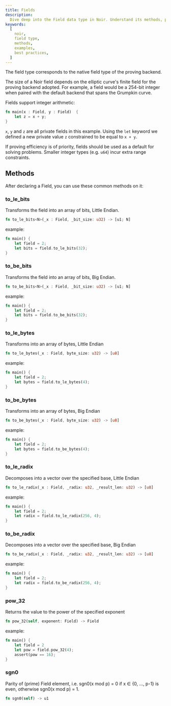 ```yaml
---
title: Fields
description:
  Dive deep into the Field data type in Noir. Understand its methods, practical examples, and best practices to effectively use Fields in your Noir programs.
keywords:
  [
    noir,
    field type,
    methods,
    examples,
    best practices,
  ]
---
```


The field type corresponds to the native field type of the proving backend.

The size of a Noir field depends on the elliptic curve's finite field for the proving backend
adopted. For example, a field would be a 254-bit integer when paired with the default backend that
spans the Grumpkin curve.

Fields support integer arithmetic:

```rust
fn main(x : Field, y : Field)  {
    let z = x + y;
}
```

`x`, `y` and `z` are all private fields in this example. Using the `let` keyword we defined a new
private value `z` constrained to be equal to `x + y`.

If proving efficiency is of priority, fields should be used as a default for solving problems.
Smaller integer types (e.g. `u64`) incur extra range constraints.

## Methods

After declaring a Field, you can use these common methods on it:

### to_le_bits

Transforms the field into an array of bits, Little Endian.

```rust
fn to_le_bits<N>(_x : Field, _bit_size: u32) -> [u1; N]
```

example:

```rust
fn main() {
    let field = 2;
    let bits = field.to_le_bits(32);
}
```

### to_be_bits

Transforms the field into an array of bits, Big Endian.

```rust
fn to_be_bits<N>(_x : Field, _bit_size: u32) -> [u1; N]
```

example:

```rust
fn main() {
    let field = 2;
    let bits = field.to_be_bits(32);
}
```

### to_le_bytes

Transforms into an array of bytes, Little Endian

```rust
fn to_le_bytes(_x : Field, byte_size: u32) -> [u8]
```

example:

```rust
fn main() {
    let field = 2;
    let bytes = field.to_le_bytes(4);
}
```

### to_be_bytes

Transforms into an array of bytes, Big Endian

```rust
fn to_be_bytes(_x : Field, byte_size: u32) -> [u8]
```

example:

```rust
fn main() {
    let field = 2;
    let bytes = field.to_be_bytes(4);
}
```

### to_le_radix

Decomposes into a vector over the specified base, Little Endian

```rust
fn to_le_radix(_x : Field, _radix: u32, _result_len: u32) -> [u8]
```

example:

```rust
fn main() {
    let field = 2;
    let radix = field.to_le_radix(256, 4);
}
```

### to_be_radix

Decomposes into a vector over the specified base, Big Endian

```rust
fn to_be_radix(_x : Field, _radix: u32, _result_len: u32) -> [u8]
```

example:

```rust
fn main() {
    let field = 2;
    let radix = field.to_be_radix(256, 4);
}
```

### pow_32

Returns the value to the power of the specified exponent

```rust
fn pow_32(self, exponent: Field) -> Field
```

example:

```rust
fn main() {
    let field = 2
    let pow = field.pow_32(4);
    assert(pow == 16);
}
```

### sgn0

Parity of (prime) Field element, i.e. sgn0(x mod p) = 0 if x ∈ {0, ..., p-1} is even, otherwise sgn0(x mod p) = 1.

```rust
fn sgn0(self) -> u1
```
